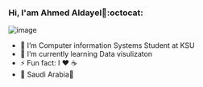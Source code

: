 ### Hi, I'am Ahmed Aldayel👋:octocat:
![image](https://github.com/saadeghi/saadeghi/blob/master/dino.gif)

- 🔭 I’m Computer information Systems Student at KSU 
- 🌱 I’m currently learning Data visulizaton
- ⚡ Fun fact: I :heart: :coffee: 
- :round_pushpin: Saudi Arabia:green_heart:
